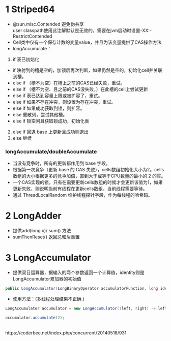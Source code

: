 # 1 Striped64

- @sun.misc.Contended 避免伪共享<br>
user classpath使用此注解默认是无效的，需要在jvm启动时设置-XX:-RestrictContended 
- Cell类中仅有一个保存计数的变量value，并且为该变量提供了CAS操作方法
- longAccumulate：

1. if 表已初始化
  - if 映射到的槽是空的，加锁后再次判断，如果仍然是空的，初始化cell并关联到槽。
  - else if （槽不为空）在槽上之前的CAS已经失败，重试。
  - else if （槽不为空、且之前的CAS没失败，）在此槽的cell上尝试更新
  - else if 表已达到容量上限或被扩容了，重试。
  - else if 如果不存在冲突，则设置为存在冲突，重试。
  - else if 如果成功获取到锁，则扩容。
  - else 重散列，尝试其他槽。
  - else if 锁空闲且获取锁成功，初始化表
2. else if 回退 base 上更新且成功则退出
3. else 继续

### longAccumulate/doubleAccumulate<br>

- 当没有竞争时，所有的更新都作用到 base 字段。
- 根据第一次竞争（更新 base 的 CAS 失败），cells数组初始化大小为2。cells数组的大小根据更多的竞争加倍，直到大于或等于CPU数量的最小的 2 的幂。
- 一个CAS实现的锁，只有在需要更新cells数组的时候才会更新该值为1，如果更新失败，则说明当前有线程在更新cells数组，当前线程需要等待。
- 通过 ThreadLocalRandom 维护线程探针字段，作为每线程的哈希码。


# 2 LongAdder

- 提供add(long x)/ sum() 方法
- sumThenReset() 返回总和后重置

# 3 LongAccumulator

- 提供双目运算器，据输入的两个参数返回一个计算值，identity则是LongAccumulator累加器的初始值

```java
public LongAccumulator(LongBinaryOperator accumulatorFunction, long identity)
```
- 使用方法：(多线程处理结果不正确.)

```java
LongAccumulator accumulator = new LongAccumulator((left, right) -> left * right, 1);

accumulator.accumulate(2);
```

<br>
https://coderbee.net/index.php/concurrent/20140518/931
